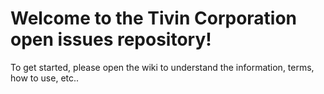 # Welcome to the Tivin Corporation open issues repository!

To get started, please open the wiki to understand the information, terms, how to use, etc..